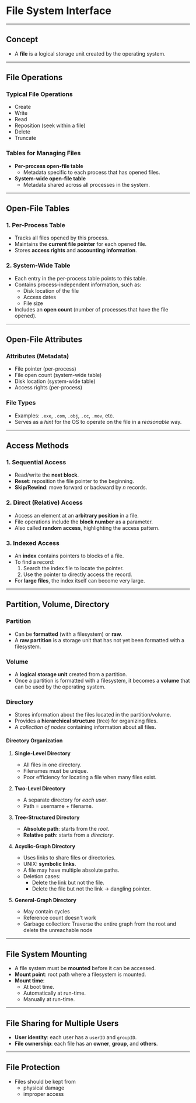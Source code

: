 # File System Interface

---

## Concept
- A **file** is a logical storage unit created by the operating system.  

---

## File Operations

### Typical File Operations
- Create  
- Write  
- Read  
- Reposition (seek within a file)  
- Delete  
- Truncate  

### Tables for Managing Files
- **Per-process open-file table**  
  - Metadata specific to each process that has opened files.  
- **System-wide open-file table**  
  - Metadata shared across all processes in the system.  

---

## Open-File Tables

### 1. Per-Process Table
- Tracks all files opened by this process.  
- Maintains the **current file pointer** for each opened file.  
- Stores **access rights** and **accounting information**.  

### 2. System-Wide Table
- Each entry in the per-process table points to this table.  
- Contains process-independent information, such as:  
  - Disk location of the file  
  - Access dates  
  - File size  
- Includes an **open count** (number of processes that have the file opened).  

---

## Open-File Attributes

### Attributes (Metadata)
- File pointer (per-process)  
- File open count (system-wide table)  
- Disk location (system-wide table)  
- Access rights (per-process)  

### File Types
- Examples: `.exe`, `.com`, `.obj`, `.cc`, `.mov`, etc.  
- Serves as a *hint* for the OS to operate on the file in a *reasonable* way.  

---

## Access Methods

### 1. Sequential Access
- Read/write the **next block**.  
- **Reset**: reposition the file pointer to the beginning.  
- **Skip/Rewind**: move forward or backward by *n* records.  

### 2. Direct (Relative) Access
- Access an element at an **arbitrary position** in a file.  
- File operations include the **block number** as a parameter.  
- Also called **random access**, highlighting the access pattern.  

### 3. Indexed Access
- An **index** contains pointers to blocks of a file.  
- To find a record:  
  1. Search the index file to locate the pointer.  
  2. Use the pointer to directly access the record.  
- For **large files**, the index itself can become very large.  

---

## Partition, Volume, Directory

### Partition
- Can be **formatted** (with a filesystem) or **raw**.  
- A **raw partition** is a storage unit that has not yet been formatted with a filesystem.  

### Volume
- A **logical storage unit** created from a partition.  
- Once a partition is formatted with a filesystem, it becomes a **volume** that can be used by the operating system.  

### Directory
- Stores information about the files located in the partition/volume.  
- Provides a **hierarchical structure** (tree) for organizing files.  
- A *collection of nodes* containing information about all files.  

#### Directory Organization
1. **Single-Level Directory**  
    - All files in one directory.  
    - Filenames must be unique.  
    - Poor efficiency for locating a file when many files exist.  

2. **Two-Level Directory**  
   - A separate directory for *each user*.  
   - Path = username + filename.  

3. **Tree-Structured Directory**  
   - **Absolute path**: starts from the *root*.  
   - **Relative path**: starts from a *directory*.  

4. **Acyclic-Graph Directory**  
   - Uses links to share files or directories.  
   - UNIX: **symbolic links**.  
   - A file may have multiple absolute paths.  
   - Deletion cases:  
     - Delete the link but not the file.  
     - Delete the file but not the link → dangling pointer.  

5. **General-Graph Directory**  
    - May contain cycles
    - Reference count doesn't work
    - Garbage collection: Traverse the entire graph from the root and delete the unreachable node

---

## File System Mounting
- A file system must be **mounted** before it can be accessed.  
- **Mount point**: root path where a filesystem is mounted.  
- **Mount time**:  
  - At boot time.  
  - Automatically at run-time.  
  - Manually at run-time.  

---

## File Sharing for Multiple Users
- **User identity**: each user has a `userID` and `groupID`.  
- **File ownership**: each file has an **owner**, **group**, and **others**.  

---

## File Protection
- Files should be kept from
  - physical damage
  - improper access